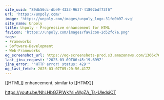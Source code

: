 ```yaml
---
site_uuid: "89db56dc-dbe9-4333-9637-41802bdf73f6"
url: 'https://unpoly.com/'
image: 'https://unpoly.com/images/unpoly_logo-31fe0b97.svg'
site_name: Unpoly
title: Unpoly - Progressive enhancement for HTML
favicon: 'https://unpoly.com/images/favicon-2d52fc7a.png'
tags:
- Frameworks
- Software-Development
- Web-Frameworks
og_screenshot_url: https://og-screenshots-prod.s3.amazonaws.com/1366x768/80/false/2e72944e10e6b45c810069dacff5e23724f6f05975e23bdefc9d8fb1492ef56f.jpeg
last_jina_request: '2025-03-09T06:45:19.699Z'
jina_error: "'HTTP error! status: 429'"
og_last_fetch: 2025-03-07T05:20:56.417Z
---
```

[[HTML]] enhancement, similar to [[HTMX]]

https://youtu.be/NhLHbGZPlWk?si=WgZA_Ts-UledsiCT
